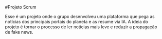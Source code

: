 #Projeto Scrum

Esse é um projeto onde o grupo desenvolveu uma plataforma que pega as notícias dos principais portais do planeta e as resume via IA. A ideia do projeto é tornar o processo de ler notícias mais leve e reduzir a propagação de fake news. 